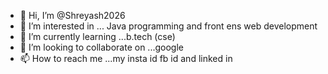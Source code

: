 - 👋 Hi, I’m @Shreyash2026
- 👀 I’m interested in ... Java programming and front ens web development
- 🌱 I’m currently learning ...b.tech (cse)
- 💞️ I’m looking to collaborate on ...google
- 📫 How to reach me ...my insta id fb id and linked in

<!---
Shreyash2026/Shreyash2026 is a ✨ special ✨ repository because its `README.md` (this file) appears on your GitHub profile.
You can click the Preview link to take a look at your changes.
--->
